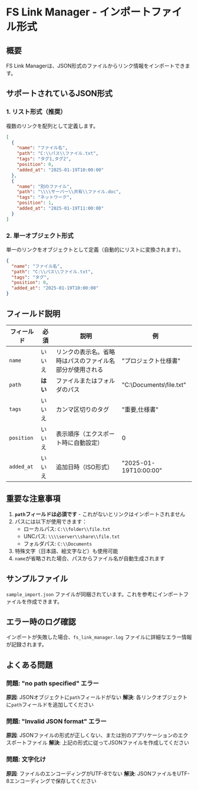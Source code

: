 # FS Link Manager - インポートファイル形式

## 概要
FS Link Managerは、JSON形式のファイルからリンク情報をインポートできます。

## サポートされているJSON形式

### 1. リスト形式（推奨）
複数のリンクを配列として定義します。

```json
[
  {
    "name": "ファイル名",
    "path": "C:\\パス\\ファイル.txt",
    "tags": "タグ1,タグ2",
    "position": 0,
    "added_at": "2025-01-19T10:00:00"
  },
  {
    "name": "別のファイル",
    "path": "\\\\サーバー\\共有\\ファイル.doc",
    "tags": "ネットワーク",
    "position": 1,
    "added_at": "2025-01-19T11:00:00"
  }
]
```

### 2. 単一オブジェクト形式
単一のリンクをオブジェクトとして定義（自動的にリストに変換されます）。

```json
{
  "name": "ファイル名",
  "path": "C:\\パス\\ファイル.txt",
  "tags": "タグ",
  "position": 0,
  "added_at": "2025-01-19T10:00:00"
}
```

## フィールド説明

| フィールド | 必須 | 説明 | 例 |
|-----------|------|------|-----|
| `name` | いいえ | リンクの表示名。省略時はパスのファイル名部分が使用される | "プロジェクト仕様書" |
| `path` | **はい** | ファイルまたはフォルダのパス | "C:\\Documents\\file.txt" |
| `tags` | いいえ | カンマ区切りのタグ | "重要,仕様書" |
| `position` | いいえ | 表示順序（エクスポート時に自動設定） | 0 |
| `added_at` | いいえ | 追加日時（ISO形式） | "2025-01-19T10:00:00" |

## 重要な注意事項

1. **`path`フィールドは必須です** - これがないとリンクはインポートされません
2. パスには以下が使用できます：
   - ローカルパス: `C:\\folder\\file.txt`
   - UNCパス: `\\\\server\\share\\file.txt`
   - フォルダパス: `C:\\Documents`
3. 特殊文字（日本語、絵文字など）も使用可能
4. `name`が省略された場合、パスからファイル名が自動生成されます

## サンプルファイル

`sample_import.json` ファイルが同梱されています。これを参考にインポートファイルを作成できます。

## エラー時のログ確認

インポートが失敗した場合、`fs_link_manager.log` ファイルに詳細なエラー情報が記録されます。

## よくある問題

### 問題: "no path specified" エラー
**原因**: JSONオブジェクトに`path`フィールドがない
**解決**: 各リンクオブジェクトに`path`フィールドを追加してください

### 問題: "Invalid JSON format" エラー
**原因**: JSONファイルの形式が正しくない、または別のアプリケーションのエクスポートファイル
**解決**: 上記の形式に従ってJSONファイルを作成してください

### 問題: 文字化け
**原因**: ファイルのエンコーディングがUTF-8でない
**解決**: JSONファイルをUTF-8エンコーディングで保存してください